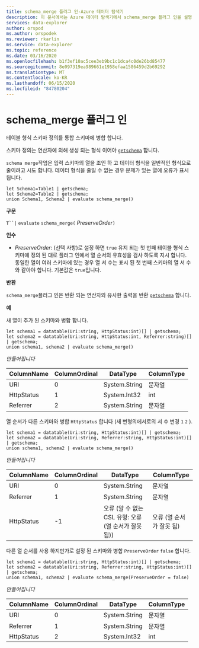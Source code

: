 ```yaml
---
title: schema_merge 플러그 인-Azure 데이터 탐색기
description: 이 문서에서는 Azure 데이터 탐색기에서 schema_merge 플러그 인을 설명 합니다.
services: data-explorer
author: orspod
ms.author: orspodek
ms.reviewer: rkarlin
ms.service: data-explorer
ms.topic: reference
ms.date: 03/16/2020
ms.openlocfilehash: b1f3ef10ac5cee3eb9bc1c1dca4c0de26bd85477
ms.sourcegitcommit: 8e097319ea989661e1958efaa1586459d2b69292
ms.translationtype: MT
ms.contentlocale: ko-KR
ms.lasthandoff: 06/15/2020
ms.locfileid: "84780204"
---
```

# <a name="schema_merge-plugin"></a>schema_merge 플러그 인

테이블 형식 스키마 정의를 통합 스키마에 병합 합니다. 

스키마 정의는 연산자에 의해 생성 되는 형식 이어야 [`getschema`](./getschemaoperator.md) 합니다.

`schema merge`작업은 입력 스키마의 열을 조인 하 고 데이터 형식을 일반적인 형식으로 줄이려고 시도 합니다. 데이터 형식을 줄일 수 없는 경우 문제가 있는 열에 오류가 표시 됩니다.

```kusto
let Schema1=Table1 | getschema;
let Schema2=Table2 | getschema;
union Schema1, Schema2 | evaluate schema_merge()
```

**구문**

`T``|` `evaluate` `schema_merge(` *PreserveOrder*`)`

**인수**

* *PreserveOrder*: (선택 사항)로 설정 하면 `true` 유지 되는 첫 번째 테이블 형식 스키마에 정의 된 대로 플러그 인에서 열 순서의 유효성을 검사 하도록 지시 합니다. 동일한 열이 여러 스키마에 있는 경우 열 서 수는 표시 된 첫 번째 스키마의 열 서 수와 같아야 합니다. 기본값은 `true`입니다.

**반환**

`schema_merge`플러그 인은 반환 되는 연산자와 유사한 출력을 반환 [`getschema`](./getschemaoperator.md) 합니다.

**예**

새 열이 추가 된 스키마와 병합 합니다.

```kusto
let schema1 = datatable(Uri:string, HttpStatus:int)[] | getschema;
let schema2 = datatable(Uri:string, HttpStatus:int, Referrer:string)[] | getschema;
union schema1, schema2 | evaluate schema_merge()
```

*만들어집니다*

|ColumnName | ColumnOrdinal | DataType | ColumnType|
|---|---|---|---|
|URI|0|System.String|문자열|
|HttpStatus|1|System.Int32|int|
|Referrer|2|System.String|문자열|

열 순서가 다른 스키마와 병합 `HttpStatus` 합니다 (새 변형의에서로의 서 수 변경 `1` `2` ).

```kusto
let schema1 = datatable(Uri:string, HttpStatus:int)[] | getschema;
let schema2 = datatable(Uri:string, Referrer:string, HttpStatus:int)[] | getschema;
union schema1, schema2 | evaluate schema_merge()
```

*만들어집니다*

|ColumnName | ColumnOrdinal | DataType | ColumnType|
|---|---|---|---|
|URI|0|System.String|문자열|
|Referrer|1|System.String|문자열|
|HttpStatus|-1|오류 (알 수 없는 CSL 유형: 오류 (열 순서가 잘못 됨))|오류 (열 순서가 잘못 됨)|

다른 열 순서를 사용 하지만가로 설정 된 스키마와 병합 `PreserveOrder` `false` 합니다.

```kusto
let schema1 = datatable(Uri:string, HttpStatus:int)[] | getschema;
let schema2 = datatable(Uri:string, Referrer:string, HttpStatus:int)[] | getschema;
union schema1, schema2 | evaluate schema_merge(PreserveOrder = false)
```

*만들어집니다*

|ColumnName | ColumnOrdinal | DataType | ColumnType|
|---|---|---|---|
|URI|0|System.String|문자열
|Referrer|1|System.String|문자열
|HttpStatus|2|System.Int32|int|
